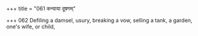 +++
title = "061 कन्याया दूषणम्"

+++
062	Defiling a damsel, usury, breaking a vow, selling a tank, a garden, one's wife, or child,